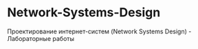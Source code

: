 # Network-Systems-Design
Проектирование интернет-систем (Network Systems Design) - Лабораторные работы
